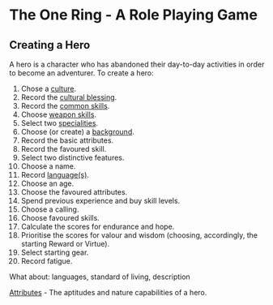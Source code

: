 # The One Ring - A Role Playing Game

## Creating a Hero

A hero is a character who has abandoned their day-to-day activities in order to become an adventurer.  To create a hero:

1. Chose a [culture](cultures.md).
2. Record the [cultural blessing](cultural-blessing.md).  
3. Record the [common skills](common-skill-list.md). 
4. Choose [weapon skills](weapon-skill-list.md).
5. Select two [specialities](specialities.md).
6. Choose (or create) a [background](background.md). 
7. Record the basic attributes.
7. Record the favoured skill.
8. Select two distinctive features. 
9. Choose a name.
10. Record [language(s)](languages.md).
11. Choose an age.
9. Choose the favoured attributes.
10. Spend previous experience and buy skill levels.
11. Choose a calling.
12. Choose favoured skills.
13. Calculate the scores for endurance and hope. 
14. Prioritise the scores for valour and wisdom (choosing, accordingly, the starting Reward or Virtue).
15. Select starting gear.
16. Record fatigue.

What about:  languages, standard of living, description

[Attributes](attributes.md) - The aptitudes and nature capabilities of a hero.

